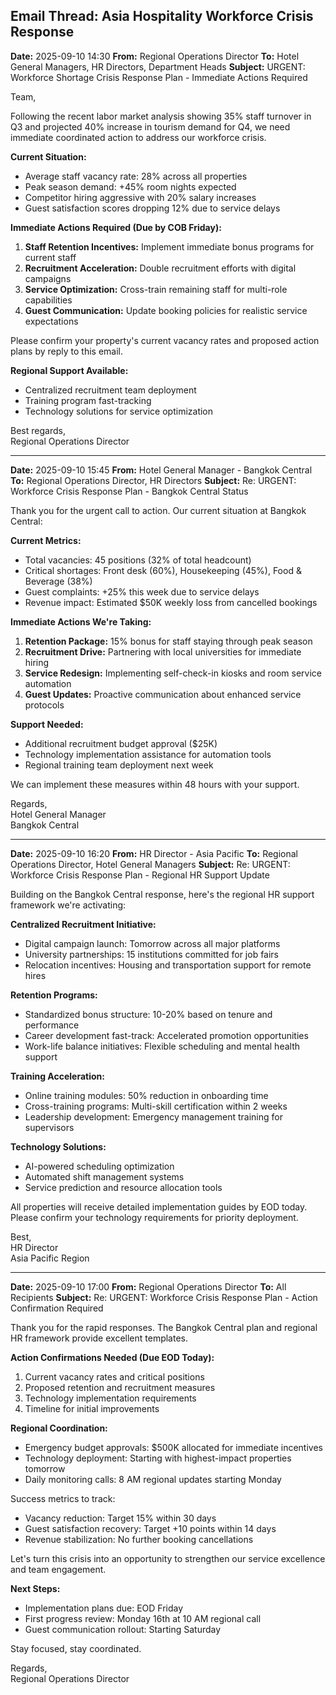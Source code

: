 ## Email Thread: Asia Hospitality Workforce Crisis Response

**Date:** 2025-09-10 14:30
**From:** Regional Operations Director
**To:** Hotel General Managers, HR Directors, Department Heads
**Subject:** URGENT: Workforce Shortage Crisis Response Plan - Immediate Actions Required

Team,

Following the recent labor market analysis showing 35% staff turnover in Q3 and projected 40% increase in tourism demand for Q4, we need immediate coordinated action to address our workforce crisis.

**Current Situation:**
- Average staff vacancy rate: 28% across all properties
- Peak season demand: +45% room nights expected
- Competitor hiring aggressive with 20% salary increases
- Guest satisfaction scores dropping 12% due to service delays

**Immediate Actions Required (Due by COB Friday):**
1. **Staff Retention Incentives:** Implement immediate bonus programs for current staff
2. **Recruitment Acceleration:** Double recruitment efforts with digital campaigns
3. **Service Optimization:** Cross-train remaining staff for multi-role capabilities
4. **Guest Communication:** Update booking policies for realistic service expectations

Please confirm your property's current vacancy rates and proposed action plans by reply to this email.

**Regional Support Available:**
- Centralized recruitment team deployment
- Training program fast-tracking
- Technology solutions for service optimization

Best regards,  
Regional Operations Director

---

**Date:** 2025-09-10 15:45
**From:** Hotel General Manager - Bangkok Central
**To:** Regional Operations Director, HR Directors
**Subject:** Re: URGENT: Workforce Crisis Response Plan - Bangkok Central Status

Thank you for the urgent call to action. Our current situation at Bangkok Central:

**Current Metrics:**
- Total vacancies: 45 positions (32% of total headcount)
- Critical shortages: Front desk (60%), Housekeeping (45%), Food & Beverage (38%)
- Guest complaints: +25% this week due to service delays
- Revenue impact: Estimated $50K weekly loss from cancelled bookings

**Immediate Actions We're Taking:**
1. **Retention Package:** 15% bonus for staff staying through peak season
2. **Recruitment Drive:** Partnering with local universities for immediate hiring
3. **Service Redesign:** Implementing self-check-in kiosks and room service automation
4. **Guest Updates:** Proactive communication about enhanced service protocols

**Support Needed:**
- Additional recruitment budget approval ($25K)
- Technology implementation assistance for automation tools
- Regional training team deployment next week

We can implement these measures within 48 hours with your support.

Regards,  
Hotel General Manager  
Bangkok Central

---

**Date:** 2025-09-10 16:20
**From:** HR Director - Asia Pacific
**To:** Regional Operations Director, Hotel General Managers
**Subject:** Re: URGENT: Workforce Crisis Response Plan - Regional HR Support Update

Building on the Bangkok Central response, here's the regional HR support framework we're activating:

**Centralized Recruitment Initiative:**
- Digital campaign launch: Tomorrow across all major platforms
- University partnerships: 15 institutions committed for job fairs
- Relocation incentives: Housing and transportation support for remote hires

**Retention Programs:**
- Standardized bonus structure: 10-20% based on tenure and performance
- Career development fast-track: Accelerated promotion opportunities
- Work-life balance initiatives: Flexible scheduling and mental health support

**Training Acceleration:**
- Online training modules: 50% reduction in onboarding time
- Cross-training programs: Multi-skill certification within 2 weeks
- Leadership development: Emergency management training for supervisors

**Technology Solutions:**
- AI-powered scheduling optimization
- Automated shift management systems
- Service prediction and resource allocation tools

All properties will receive detailed implementation guides by EOD today. Please confirm your technology requirements for priority deployment.

Best,  
HR Director  
Asia Pacific Region

---

**Date:** 2025-09-10 17:00
**From:** Regional Operations Director
**To:** All Recipients
**Subject:** Re: URGENT: Workforce Crisis Response Plan - Action Confirmation Required

Thank you for the rapid responses. The Bangkok Central plan and regional HR framework provide excellent templates.

**Action Confirmations Needed (Due EOD Today):**
1. Current vacancy rates and critical positions
2. Proposed retention and recruitment measures
3. Technology implementation requirements
4. Timeline for initial improvements

**Regional Coordination:**
- Emergency budget approvals: $500K allocated for immediate incentives
- Technology deployment: Starting with highest-impact properties tomorrow
- Daily monitoring calls: 8 AM regional updates starting Monday

Success metrics to track:
- Vacancy reduction: Target 15% within 30 days
- Guest satisfaction recovery: Target +10 points within 14 days
- Revenue stabilization: No further booking cancellations

Let's turn this crisis into an opportunity to strengthen our service excellence and team engagement.

**Next Steps:**
- Implementation plans due: EOD Friday
- First progress review: Monday 16th at 10 AM regional call
- Guest communication rollout: Starting Saturday

Stay focused, stay coordinated.

Regards,  
Regional Operations Director